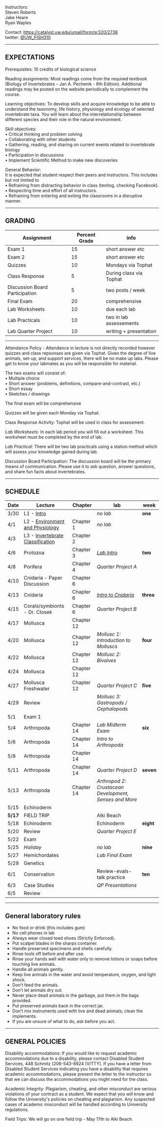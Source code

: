 

_Instructors:_    
Steven Roberts    
Jake Heare        
Ryan Waples

Contact: <https://catalyst.uw.edu/umail/form/sr320/2736>			
twitter: [@UW_FISH310](https://twitter.com/uw_fish310)

----
## EXPECTATIONS

Prerequisites: 10 credits of biological science

Reading assignments: 
Most readings come from the required textbook (Biology of Invertebrates - Jan A. Pechenik - 6th Edition). Additional readings may be posted on the website periodically to complement the course.

Learning objectives: 
To develop skills and acquire knowledge to be able to understand the taxonomy, life history, physiology and ecology of selected invertebrate taxa. You will learn about the interrelationship between different species and their role in the natural environment.

Skill objectives: 		
• Critical thinking and problem solving 			
• Collaborating with other students 			
• Gathering, reading, and sharing on current events related to invertebrate biology 			
• Participation in discussions			
• Implement Scientific Method to make new discoveries      


General Behavior:      
It is expected that student respect their peers and instructors. This includes but not limited to 			
• Refraining from distracting behavior in class (texting, checking Facebook). 	
• Respecting time and effort of all instructors. 			
• Refraining from entering and exiting the classrooms in a disruptive manner.		

---
## GRADING

Assignment	| Percent Grade | info
------------------|-----------------|-----------
Exam 1	| 15 |  short answer etc
Exam 2	| 15 |  short answer etc
Quizzes	| 10 | Mondays via Tophat
Class Response | 	5  | During class via Tophat
Discussion Board Participation  | 5 |  two posts / week
Final Exam | 	20 | comprehensive
Lab Worksheets | 10  | due each lab
Lab Practicals  | 10 | two in lab assessements    
Lab Quarter Project | 10 | writing + presentation

--- 
Attendance Policy - Attendance in lecture is not directly recorded however  quizzes and class repsonses are given via Tophat.  Given the degree of live animals, set-up, and support services, there will be no make up labs. Please get to know your labmates as you will be responsible for material. 

The two exams will consist of:		
• Multiple choice 	
• Short answer (problems, definitions, compare-and-contrast, etc.) 	
• Short essay	     
• Sketches / drawings			

The final exam will be comprehensive

Quizzes will be given each Monday via Tophat.     

Class Response Activity: Tophat will be used in class for assessment. 

*Lab Worksheets:* In each lab period you will fill out a worksheet. This worksheet must be completed by the end of lab.

*Lab Practical:* There will be two lab practicals using a station method which will assess your knowledge gained during lab.   

Discussion Board Participation: The discussion board will be the primary means of communication. Please use it to ask question, answer questions, and share fun facts about invertebrates.


---

## SCHEDULE
Date |	Lecture |	Chapter | lab | week
-------|-------------|---------|---------|-----------
3/30	| L1 - [Intro](https://github.com/sr320/course-fish310-2015/raw/master/Lectures/Lec1.pdf) 	 |  | _no lab_ | **one**
4/1	 | L2 - [Environment and Physiology](https://github.com/sr320/course-fish310-2015/raw/master/Lectures/Lec2.pdf)	 | Chapter 1 | _no lab_
4/3	 | L3 - [Invertebrate Classification](https://github.com/sr320/course-fish310-2015/raw/master/Lectures/Lec3.pdf)	 | Chapter 2
4/6	 | Protozoa	 | Chapter 3    | [_Lab Intro_](https://gitprint.com/sr320/course-fish310-2015/blob/master/Lab%20Worksheets%20MD/Intro%20Lab%202015.md) | **two**
4/8	 | Porifera	 | Chapter 4 | _Quarter Project A_
4/10	 | Cnidaria - Paper Discussion  |  Chapter 6 
4/13	 | Cnidaria	 | Chapter 6 | [_Intro to Cnidaria_]() | **three**
4/15	 | Corals/symbionts - Dr. Closek   | Chapter 6 | _Quarter Project B_
4/17	| Mollusca	 | Chapter 12
4/20	 | Mollusca	 | Chapter 12 | _Mollusc 1: Introduction to Molluscs_ | **four**
4/22	 | Mollusca	 | Chapter 12 | _Mollusc 2: Bivalves_
4/24	 | Mollusca	 | Chapter 12 
4/27	 | Mollusca Freshwater  | Chapter 12 | _Quarter Project C_ | **five**
4/29	 | Review	 | | _Mollusc 3: Gastropods / Cephalopods_
5/1	 | Exam 1	 |
5/4	 | Arthropoda | 	Chapter 14 | _Lab Midterm Exam_ | **six**
5/6	 | Arthropoda	 | Chapter 14 | _Intro to Arthropoda_
5/8	 | Arthropoda	 | Chapter 14  
5/11	 | Arthropoda	 | Chapter 14  | _Quarter Project D_ | **seven**
5/13	 | Arthropoda	 | Chapter 14  | _Arthropod 2: Crustacean Development, Senses and More_
5/15	 | Echinoderm | 
**5/17**    | FIELD TRIP | | Alki Beach	 
5/18	 | Echinoderm	 |  | Echinoderm | **eight**
5/20	 | Review	 |  | _Quarter Project E_
5/22	 | Exam	  | 
5/25	 | _Holiday_	  | | _no lab_ | **nine**
5/27	 | Hemichordates	  | |  _Lab Final Exam_ 
5/29	 | Genetics	 |  
6/1	 | Conservation	 |  | Review-evals-talk practice | **ten**
6/3	 | Case Studies	  | | _QP Presentations_
6/5	 | Review	  | 




---
## General laboratory rules
- No food or drink (this includes gum)
- No cell phones in lab
- Always wear closed toed shoes (Strictly Enforced).
- Put scalpel blades in the sharps container.
- Handle preserved specimens and shells carefully.
- Rinse tools off before and after use.
- Rinse your hands well with water only to remove lotions or soaps before touching live animals.
- Handle all animals gently.
- Keep live animals in the water and avoid temperature, oxygen, and light shock.
- Don’t feed the animals.
- Don’t let animals dry out.
- Never place dead animals in the garbage, put them in the bags provided.
- Put preserved animals back in the correct jar.
- Don’t mix instruments used with live and dead animals; clean the implements.
- If you are unsure of what to do, ask before you act.

---


## GENERAL POLICIES

Disability accommodations: 
If you would like to request academic accommodations due to a disability, please contact Disabled Student Services, 448 Schmitz (206-543-8924 (V/TTY). If you have a letter from Disabled Student Services indicating you have a disability that requires academic accommodations, please present the letter to the instructor so that we can discuss the accommodations you might need for the class.

Academic Integrity: Plagiarism, cheating, and other misconduct are serious violations of your contract as a student. We expect that you will know and follow the University's policies on cheating and plagiarism. Any suspected cases of academic misconduct will be handled according to University regulations.

Field Trips: We will go on one field trip - May 17th to Alki Beach.
